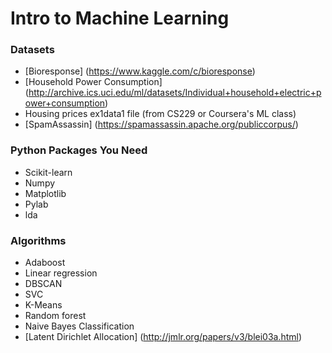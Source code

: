 # Intro to Machine Learning

### Datasets

+ [Bioresponse] (https://www.kaggle.com/c/bioresponse)
+ [Household Power Consumption] (http://archive.ics.uci.edu/ml/datasets/Individual+household+electric+power+consumption)
+ Housing prices ex1data1 file (from CS229 or Coursera's ML class)
+ [SpamAssassin] (https://spamassassin.apache.org/publiccorpus/)

### Python Packages You Need

+ Scikit-learn
+ Numpy
+ Matplotlib
+ Pylab
+ lda

### Algorithms

+ Adaboost
+ Linear regression
+ DBSCAN
+ SVC
+ K-Means
+ Random forest
+ Naive Bayes Classification
+ [Latent Dirichlet Allocation] (http://jmlr.org/papers/v3/blei03a.html)